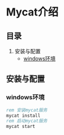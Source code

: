 # Mycat介绍

## 目录

1. 安装与配置
   - [windows环境](#windows环境)

## 安装与配置

### windows环境

```bat
rem 安装mycat服务
mycat install
rem 启动mycat服务
mycat start
```
